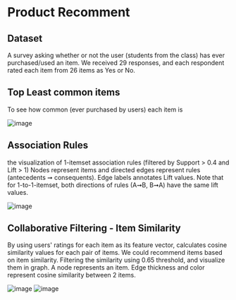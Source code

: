 # Product Recomment

## Dataset
A survey asking whether or not the user (students from the class) has ever purchased/used an item. We received 29 responses, and each respondent rated each item from 26 items as Yes or No.

## Top Least common items
To see how common (ever purchased by users) each item is

![image](https://user-images.githubusercontent.com/95351692/147573440-b056fa65-1dea-4ba9-88dd-59323281c2f3.png)

## Association Rules
the visualization of 1-itemset association rules (filtered by Support > 0.4 and Lift > 1)
Nodes represent items and directed edges represent rules (antecedents ➞ consequents). Edge labels annotates Lift values. Note that for 1-to-1-itemset, both directions of rules (A➞B, B➞A) have the same lift values.

![image](https://user-images.githubusercontent.com/95351692/147573620-be2482d8-38c4-47a8-85fb-d834588c254f.png)

## Collaborative Filtering - Item Similarity
By using users' ratings for each item as its feature vector, calculates cosine similarity values for each pair of items. We could recommend items based on item similarity.
Filtering the similarity using 0.65 threshold, and visualize them in graph. A node represents an item. Edge thickness and color represent cosine similarity between 2 items.

![image](https://user-images.githubusercontent.com/95351692/147573708-9846ceae-7fdc-4cea-ac2a-e7a86aa8b2ed.png)
![image](https://user-images.githubusercontent.com/95351692/147574193-33467606-aa9d-4634-a908-0fd3374c21ae.png)

